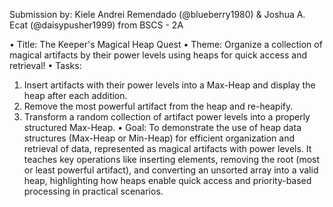 Submission by:
Kiele Andrei Remendado (@blueberry1980)
& Joshua A. Ecat (@daisypusher1999)
from BSCS - 2A

• Title: The Keeper's Magical Heap Quest
• Theme: Organize a collection of magical artifacts by their power levels using heaps for quick access and retrieval!
• Tasks:
1. Insert artifacts with their power levels into a Max-Heap and display the heap after each addition.
2. Remove the most powerful artifact from the heap and re-heapify.
3. Transform a random collection of artifact power levels into a properly structured Max-Heap.
• Goal: To demonstrate the use of heap data structures (Max-Heap or Min-Heap) for efficient organization and retrieval of data, represented as magical artifacts with power levels. It teaches key operations like inserting elements, removing the root (most or least powerful artifact), and converting an unsorted array into a valid heap, highlighting how heaps enable quick access and priority-based processing in practical scenarios.
